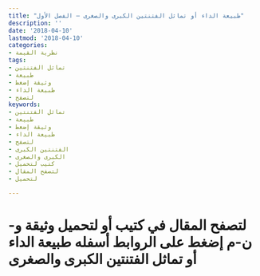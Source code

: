 ```yaml
---
title: "طبيعة الداء أو تماثل الفتنتين الكبرى والصغرى – الفصل الأول"
description: ''
date: '2018-04-10'
lastmod: '2018-04-10'
categories:
- نظرية القيمة
tags:
- تماثل الفتنتين
- طبيعة
- وثيقة إضغط
- طبيعة الداء
- لتصفح
keywords:
- تماثل الفتنتين
- طبيعة
- وثيقة إضغط
- طبيعة الداء
- لتصفح
- الفتنتين الكبرى
- الكبرى والصغرى
- كتيب لتحميل
- لتصفح المقال
- لتحميل

---
```

# **لتصفح المقال في كتيب أو لتحميل وثيقة و-ن-م إضغط على الروابط أسفله** **طبيعة الداء أو تماثل الفتنتين الكبرى والصغرى**

###